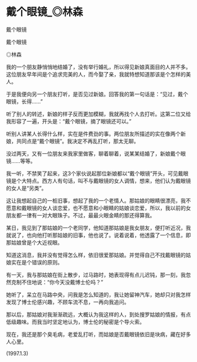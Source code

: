 # 戴个眼镜_◎林森

戴个眼镜

戴个眼镜

◎林森

我的一个朋友静悄悄地结婚了，没有举行婚礼，所以得见新娘真面目的人并不多。这位朋友早年间是个追求完美的人，而今娶了亲，我就特想知道那该是个怎样的美人。

于是我便向另一个朋友打听，是否见过新娘。回答我的第一句话是：“见过，戴个眼镜，长得……”

听了别人的转述，新娘的样子反而更加模糊，我就再找个人去打听。这第二位又给我形容了一遍，开头是：“戴个眼镜，摘了眼镜还可以。”

听别人讲某人长得什么样，实在是件费劲的事。两位朋友所描述的实在像两个新娘，共同点是“戴个眼镜”。我决定不再乱打听，那太无聊。

没过两天，又有一位朋友来我家里做客，聊着聊着，说某某结婚了，新娘戴个眼镜……等等。

我一听，不禁笑了起来，这3个家伙说起那位新娘都以“戴个眼镜”开头，可见戴眼镜是个大特点。西方人有句话，叫不与戴眼镜的女人调情，想来，他们认为戴眼镜的女人是“另类”。

这让我想起自己的一桩旧事，想起了我的一个老情人。那姑娘的眼睛很漂亮，我不愿意和戴眼镜的女人谈恋爱，也不愿意和小眼睛的姑娘谈恋爱，所以，我以前的女朋友都一律有一对大眼珠子。不过，最最火眼金睛的那还得算我。

某日，我见到了那姑娘的一个老同学，他知道那姑娘是我女朋友，便打听近况，我就说了，也向他打听那姑娘的旧事，他也说了。说着说着，他透露了一个信息，即那姑娘曾是个大近视眼。

知道这消息，我并没有觉得怎么样，依旧很爱那姑娘。并觉得自己不找戴眼镜的姑娘实在是个错误的原则。

有一天，我与那姑娘在街上散步，过马路时，她表现得有点儿迟钝，那一刻，我忽然克制不住地说：“你今天没戴博士伦吗？”

她听了，呆立在马路中央，问我是怎么知道的，我让她留神汽车，她却只对我怎样发现了博士伦感兴趣，不顾车流不息，一再向我追问。

那以后，那姑娘对我渐渐疏远，大概认为我这样的人，到处搜罗姑娘的情报，有点低级趣味。而我当时坚定地认为，博士伦的秘密是个导火索。

现在，我还是那个臭毛病，老爱乱打听，而姑娘是否戴眼镜依旧是块病，藏在好多人心里。

(1997.1.3)